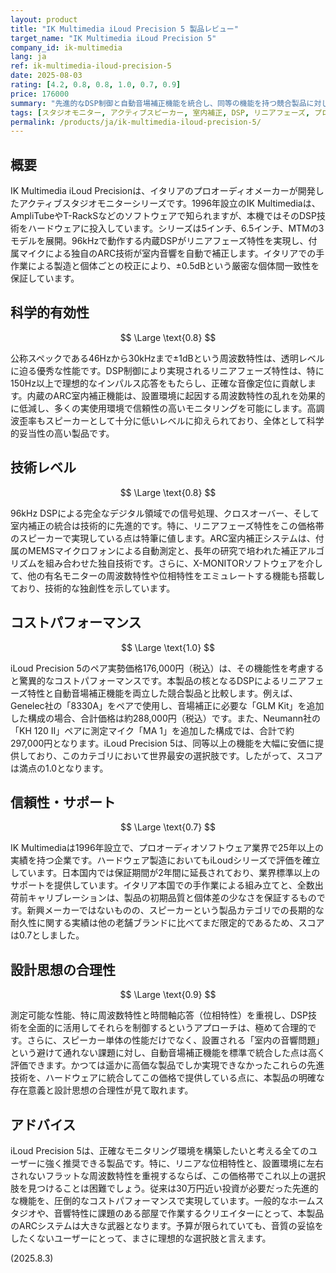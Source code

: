 ```yaml
---
layout: product
title: "IK Multimedia iLoud Precision 5 製品レビュー"
target_name: "IK Multimedia iLoud Precision 5"
company_id: ik-multimedia
lang: ja
ref: ik-multimedia-iloud-precision-5
date: 2025-08-03
rating: [4.2, 0.8, 0.8, 1.0, 0.7, 0.9]
price: 176000
summary: "先進的なDSP制御と自動音場補正機能を統合し、同等の機能を持つ競合製品に対して圧倒的なコストパフォーマンスを実現したスタジオモニター。"
tags: [スタジオモニター, アクティブスピーカー, 室内補正, DSP, リニアフェーズ, プロオーディオ]
permalink: /products/ja/ik-multimedia-iloud-precision-5/
---
```


## 概要

IK Multimedia iLoud Precisionは、イタリアのプロオーディオメーカーが開発したアクティブスタジオモニターシリーズです。1996年設立のIK Multimediaは、AmpliTubeやT-RackSなどのソフトウェアで知られますが、本機ではそのDSP技術をハードウェアに投入しています。シリーズは5インチ、6.5インチ、MTMの3モデルを展開。96kHzで動作する内蔵DSPがリニアフェーズ特性を実現し、付属マイクによる独自のARC技術が室内音響を自動で補正します。イタリアでの手作業による製造と個体ごとの校正により、±0.5dBという厳密な個体間一致性を保証しています。

## 科学的有効性

$$ \Large \text{0.8} $$

公称スペックである46Hzから30kHzまで±1dBという周波数特性は、透明レベルに迫る優秀な性能です。DSP制御により実現されるリニアフェーズ特性は、特に150Hz以上で理想的なインパルス応答をもたらし、正確な音像定位に貢献します。内蔵のARC室内補正機能は、設置環境に起因する周波数特性の乱れを効果的に低減し、多くの実使用環境で信頼性の高いモニタリングを可能にします。高調波歪率もスピーカーとして十分に低いレベルに抑えられており、全体として科学的妥当性の高い製品です。

## 技術レベル

$$ \Large \text{0.8} $$

96kHz DSPによる完全なデジタル領域での信号処理、クロスオーバー、そして室内補正の統合は技術的に先進的です。特に、リニアフェーズ特性をこの価格帯のスピーカーで実現している点は特筆に値します。ARC室内補正システムは、付属のMEMSマイクロフォンによる自動測定と、長年の研究で培われた補正アルゴリズムを組み合わせた独自技術です。さらに、X-MONITORソフトウェアを介して、他の有名モニターの周波数特性や位相特性をエミュレートする機能も搭載しており、技術的な独創性を示しています。

## コストパフォーマンス

$$ \Large \text{1.0} $$

iLoud Precision 5のペア実勢価格176,000円（税込）は、その機能性を考慮すると驚異的なコストパフォーマンスです。本製品の核となるDSPによるリニアフェーズ特性と自動音場補正機能を両立した競合製品と比較します。例えば、Genelec社の「8330A」をペアで使用し、音場補正に必要な「GLM Kit」を追加した構成の場合、合計価格は約288,000円（税込）です。また、Neumann社の「KH 120 II」ペアに測定マイク「MA 1」を追加した構成では、合計で約297,000円となります。iLoud Precision 5は、同等以上の機能を大幅に安価に提供しており、このカテゴリにおいて世界最安の選択肢です。したがって、スコアは満点の1.0となります。

## 信頼性・サポート

$$ \Large \text{0.7} $$

IK Multimediaは1996年設立で、プロオーディオソフトウェア業界で25年以上の実績を持つ企業です。ハードウェア製造においてもiLoudシリーズで評価を確立しています。日本国内では保証期間が2年間に延長されており、業界標準以上のサポートを提供しています。イタリア本国での手作業による組み立てと、全数出荷前キャリブレーションは、製品の初期品質と個体差の少なさを保証するものです。新興メーカーではないものの、スピーカーという製品カテゴリでの長期的な耐久性に関する実績は他の老舗ブランドに比べてまだ限定的であるため、スコアは0.7としました。

## 設計思想の合理性

$$ \Large \text{0.9} $$

測定可能な性能、特に周波数特性と時間軸応答（位相特性）を重視し、DSP技術を全面的に活用してそれらを制御するというアプローチは、極めて合理的です。さらに、スピーカー単体の性能だけでなく、設置される「室内の音響問題」という避けて通れない課題に対し、自動音場補正機能を標準で統合した点は高く評価できます。かつては遥かに高価な製品でしか実現できなかったこれらの先進技術を、ハードウェアに統合してこの価格で提供している点に、本製品の明確な存在意義と設計思想の合理性が見て取れます。

## アドバイス

iLoud Precision 5は、正確なモニタリング環境を構築したいと考える全てのユーザーに強く推奨できる製品です。特に、リニアな位相特性と、設置環境に左右されないフラットな周波数特性を重視するならば、この価格帯でこれ以上の選択肢を見つけることは困難でしょう。従来は30万円近い投資が必要だった先進的な機能を、圧倒的なコストパフォーマンスで実現しています。一般的なホームスタジオや、音響特性に課題のある部屋で作業するクリエイターにとって、本製品のARCシステムは大きな武器となります。予算が限られていても、音質の妥協をしたくないユーザーにとって、まさに理想的な選択肢と言えます。

(2025.8.3)
